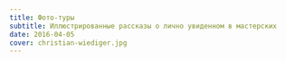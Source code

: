 ```yaml
---
title: Фото-туры
subtitle: Иллюстрированные рассказы о лично увиденном в мастерских
date: 2016-04-05
cover: christian-wiediger.jpg
---
```

